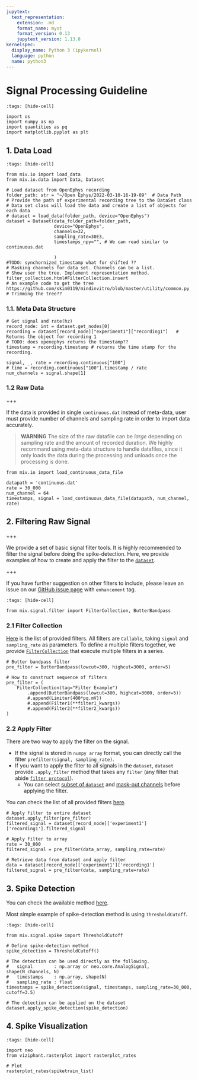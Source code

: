 ```yaml
---
jupytext:
  text_representation:
    extension: .md
    format_name: myst
    format_version: 0.13
    jupytext_version: 1.13.8
kernelspec:
  display_name: Python 3 (ipykernel)
  language: python
  name: python3
---
```


# Signal Processing Guideline

```{code-cell} ipython3
:tags: [hide-cell]

import os
import numpy as np
import quantities as pq
import matplotlib.pyplot as plt

```

## 1. Data Load

```{code-cell} ipython3
:tags: [hide-cell]

from miv.io import load_data
from miv.io.data import Data, Dataset
```

```{code-cell} ipython3
# Load dataset from OpenEphys recording
folder_path: str = "~/Open Ephys/2022-03-10-16-19-09"  # Data Path
# Provide the path of experimental recording tree to the DataSet class
# Data set class will load the data and create a list of objects for each data
# dataset = load_data(folder_path, device="OpenEphys")
dataset = Dataset(data_folder_path=folder_path,
                  device="OpenEphys",
                  channels=32,
                  sampling_rate=30E3,
                  timestamps_npy="", # We can read similar to continuous.dat

                  )
#TODO: synchornized_timestamp what for shifted ??
# Masking channels for data set. Channels can be a list.
# Show user the tree. Implement representation method. filter_collection.html#FilterCollection.insert
# An example code to get the tree https://github.com/skim0119/mindinvitro/blob/master/utility/common.py
# Trimming the tree??
```

### 1.1. Meta Data Structure

```{code-cell} ipython3
# Get signal and rate(hz)
record_node: int = dataset.get_nodes[0]
recording = dataset[record_node]["experiment1"]["recording1"]   # Returns the object for recording 1
# TODO: does openephys returns the timestamp??
timestamp = recording.timestamp # returns the time stamp for the recording.

signal, _, rate = recording.continuous["100"]
# time = recording.continuous["100"].timestamp / rate
num_channels = signal.shape[1]
```

### 1.2 Raw Data

+++

If the data is provided in single `continuous.dat` instead of meta-data, user must provide number of channels and sampling rate in order to import data accurately.

> **WARNING** The size of the raw datafile can be _large_ depending on sampling rate and the amount of recorded duration. We highly recommand using meta-data structure to handle datafiles, since it only loads the data during the processing and unloads once the processing is done.

```{code-cell} ipython3
from miv.io import load_continuous_data_file

datapath = 'continuous.dat'
rate = 30_000
num_channel = 64
timestamps, signal = load_continuous_data_file(datapath, num_channel, rate)
```

## 2. Filtering Raw Signal

+++

We provide a set of basic signal filter tools. It is highly recommended to filter the signal before doing the spike-detection.
Here, we provide examples of how to create and apply the filter to the [`dataset`](../api/io.rst).

+++

If you have further suggestion on other filters to include, please leave an issue on our [GitHub issue page](https://github.com/GazzolaLab/MiV-OS/issues) with `enhancement` tag.

```{code-cell} ipython3
:tags: [hide-cell]

from miv.signal.filter import FilterCollection, ButterBandpass
```

### 2.1 Filter Collection

[Here](../api/signal.html#filter) is the list of provided filters.
All filters are `Callable`, taking `signal` and `sampling_rate` as parameters.
To define a multiple filters together, we provide [`FilterCollection`](../api/_toctree/FilterAPI/miv.signal.filter.FilterCollection) that execute multiple filters in a series.

```{code-cell} ipython3
# Butter bandpass filter
pre_filter = ButterBandpass(lowcut=300, highcut=3000, order=5)

# How to construct sequence of filters
pre_filter = (
    FilterCollection(tag="Filter Example")
        .append(ButterBandpass(lowcut=300, highcut=3000, order=5))
        #.append(Limiter(400*pq.mV))
        #.append(Filter1(**filter1_kwargs))
        #.append(Filter2(**filter2_kwargs))
)
```

### 2.2 Apply Filter

There are two way to apply the filter on the signal.
- If the signal is stored in `numpy array` format, you can directly call the filter `prefilter(signal, sampling_rate)`.
- If you want to apply the filter to all signals in the `dataset`, `dataset` provide `.apply_filter` method that takes any `filter` (any filter that abide [`filter protocol`](../api/_toctree/FilterAPI/miv.signal.filter.FilterProtocol)).
  - You can select [subset of `dataset`](../api/dataset.html#data-subset) and [mask-out channels](../api/dataset.html#mask-channel) before applying the filter.

You can check the list of all provided filters [here](../api/signal.html#filter).

```{code-cell} ipython3
# Apply filter to entire dataset
dataset.apply_filter(pre_filter)
filtered_signal = dataset[record_node]['experiment1']['recording1'].filtered_signal

# Apply filter to array
rate = 30_000
filtered_signal = pre_filter(data_array, sampling_rate=rate)

# Retrieve data from dataset and apply filter
data = dataset[record_node]['experiment1']['recording1']
filtered_signal = pre_filter(data, sampling_rate=rate)
```

## 3. Spike Detection

You can check the available method [here](../api/signal.html#spike-detection).

Most simple example of spike-detection method is using `ThresholdCutoff`.

```{code-cell} ipython3
:tags: [hide-cell]

from miv.signal.spike import ThresholdCutoff
```

```{code-cell} ipython3
# Define spike-detection method
spike_detection = ThresholdCutoff()

# The detection can be used directly as the following.
#   signal        : np.array or neo.core.AnalogSignal, shape(N_channels, N)
#   timestamps    : np.array, shape(N)
#   sampling_rate : float
timestamps = spike_detection(signal, timestamps, sampling_rate=30_000, cutoff=3.5)

# The detection can be applied on the dataset
dataset.apply_spike_detection(spike_detection)
```

## 4. Spike Visualization

```{code-cell} ipython3
:tags: [hide-cell]

import neo
from viziphant.rasterplot import rasterplot_rates
```

```{code-cell} ipython3
# Plot
rasterplot_rates(spiketrain_list)
```

